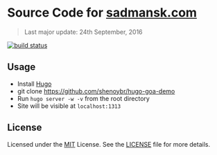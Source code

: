 # Source Code for [sadmansk.com](https://sadmansk.com) 
> Last major update: 24th September, 2016

[![build status](https://git.sadmansk.com/sadmansk/website/badges/master/build.svg)](https://git.sadmansk.com/sadmansk/website/commits/master)

## Usage

* Install [Hugo](gohugo.io)
* git clone https://github.com/shenoybr/hugo-goa-demo
* Run `hugo server -w -v` from the root directory
* Site will be visible at `localhost:1313`

## License

Licensed under the [MIT](https://opensource.org/licenses/MIT) License. See the [LICENSE](https://raw.githubusercontent.com/shenoybr/hugo-goa-demo/master/LICENSE) file for more details.
